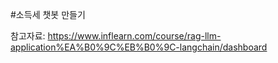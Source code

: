#소득세 챗봇 만들기

참고자료: https://www.inflearn.com/course/rag-llm-application%EA%B0%9C%EB%B0%9C-langchain/dashboard
